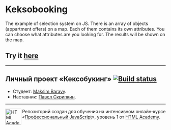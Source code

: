 # Keksobooking

The example of selection system on JS. There is an array of objects (appartment offers) on a map. Each of them contains its own attributes. You can choose what attributes are you looking for. The results will be shown on the map.

## Try it [here](https://maximkatut.github.io/388127-keksobooking/)

---

## Личный проект «Кексобукинг» [![Build status][travis-image]][travis-url]

* Студент: [Maksim Baravy](https://up.htmlacademy.ru/javascript/13/user/388127).
* Наставник: [Павел Скрипкин](https://htmlacademy.ru/profile/id604273).

---

<a href="https://htmlacademy.ru/intensive/javascript"><img align="left" width="50" height="50" alt="HTML Academy" src="https://up.htmlacademy.ru/static/img/intensive/javascript/logo-for-github-2.png"></a>

Репозиторий создан для обучения на интенсивном онлайн‑курсе «[Профессиональный JavaScript](https://htmlacademy.ru/intensive/javascript)», уровень 1 от [HTML Academy](https://htmlacademy.ru).

[travis-image]: https://travis-ci.org/htmlacademy-javascript/388127-keksobooking.svg?branch=master
[travis-url]: https://travis-ci.org/htmlacademy-javascript/388127-keksobooking
